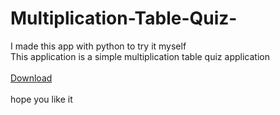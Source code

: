 # Multiplication-Table-Quiz-
I made this app with python to try it myself<br>
This application is a simple multiplication table quiz application<br><br>
<a href="https://codeload.github.com/Shodun/Multiplication-Table-Quiz-/zip/refs/heads/main">Download </a><br><br>
hope you like it
